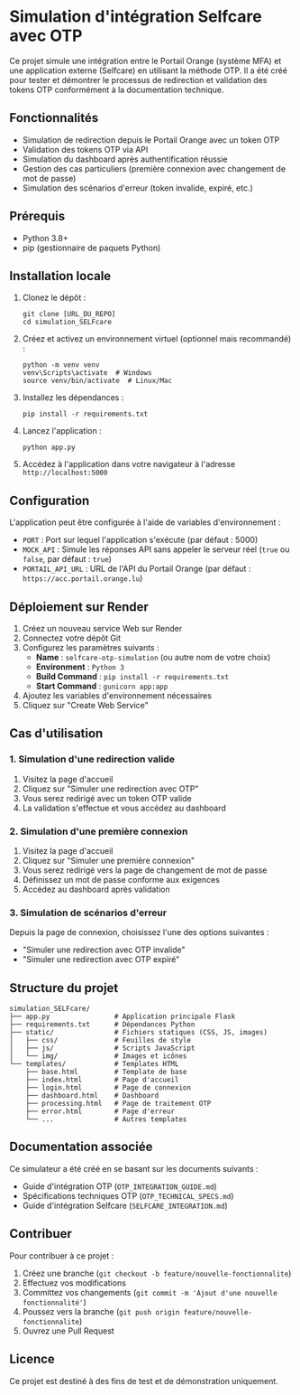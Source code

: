 # Simulation d'intégration Selfcare avec OTP

Ce projet simule une intégration entre le Portail Orange (système MFA) et une application externe (Selfcare) en utilisant la méthode OTP. Il a été créé pour tester et démontrer le processus de redirection et validation des tokens OTP conformément à la documentation technique.

## Fonctionnalités

- Simulation de redirection depuis le Portail Orange avec un token OTP
- Validation des tokens OTP via API
- Simulation du dashboard après authentification réussie
- Gestion des cas particuliers (première connexion avec changement de mot de passe)
- Simulation des scénarios d'erreur (token invalide, expiré, etc.)

## Prérequis

- Python 3.8+
- pip (gestionnaire de paquets Python)

## Installation locale

1. Clonez le dépôt :
   ```
   git clone [URL_DU_REPO]
   cd simulation_SELFcare
   ```

2. Créez et activez un environnement virtuel (optionnel mais recommandé) :
   ```
   python -m venv venv
   venv\Scripts\activate  # Windows
   source venv/bin/activate  # Linux/Mac
   ```

3. Installez les dépendances :
   ```
   pip install -r requirements.txt
   ```

4. Lancez l'application :
   ```
   python app.py
   ```

5. Accédez à l'application dans votre navigateur à l'adresse `http://localhost:5000`

## Configuration

L'application peut être configurée à l'aide de variables d'environnement :

- `PORT` : Port sur lequel l'application s'exécute (par défaut : 5000)
- `MOCK_API` : Simule les réponses API sans appeler le serveur réel (`true` ou `false`, par défaut : `true`)
- `PORTAIL_API_URL` : URL de l'API du Portail Orange (par défaut : `https://acc.portail.orange.lu`)

## Déploiement sur Render

1. Créez un nouveau service Web sur Render
2. Connectez votre dépôt Git
3. Configurez les paramètres suivants :
   - **Name** : `selfcare-otp-simulation` (ou autre nom de votre choix)
   - **Environment** : `Python 3`
   - **Build Command** : `pip install -r requirements.txt`
   - **Start Command** : `gunicorn app:app`
4. Ajoutez les variables d'environnement nécessaires
5. Cliquez sur "Create Web Service"

## Cas d'utilisation

### 1. Simulation d'une redirection valide

1. Visitez la page d'accueil
2. Cliquez sur "Simuler une redirection avec OTP"
3. Vous serez redirigé avec un token OTP valide
4. La validation s'effectue et vous accédez au dashboard

### 2. Simulation d'une première connexion

1. Visitez la page d'accueil
2. Cliquez sur "Simuler une première connexion"
3. Vous serez redirigé vers la page de changement de mot de passe
4. Définissez un mot de passe conforme aux exigences
5. Accédez au dashboard après validation

### 3. Simulation de scénarios d'erreur

Depuis la page de connexion, choisissez l'une des options suivantes :
- "Simuler une redirection avec OTP invalide"
- "Simuler une redirection avec OTP expiré"

## Structure du projet

```
simulation_SELFcare/
├── app.py                # Application principale Flask
├── requirements.txt      # Dépendances Python
├── static/               # Fichiers statiques (CSS, JS, images)
│   ├── css/              # Feuilles de style
│   ├── js/               # Scripts JavaScript
│   └── img/              # Images et icônes
└── templates/            # Templates HTML
    ├── base.html         # Template de base
    ├── index.html        # Page d'accueil
    ├── login.html        # Page de connexion
    ├── dashboard.html    # Dashboard
    ├── processing.html   # Page de traitement OTP
    ├── error.html        # Page d'erreur
    └── ...               # Autres templates
```

## Documentation associée

Ce simulateur a été créé en se basant sur les documents suivants :
- Guide d'intégration OTP (`OTP_INTEGRATION_GUIDE.md`)
- Spécifications techniques OTP (`OTP_TECHNICAL_SPECS.md`)
- Guide d'intégration Selfcare (`SELFCARE_INTEGRATION.md`)

## Contribuer

Pour contribuer à ce projet :
1. Créez une branche (`git checkout -b feature/nouvelle-fonctionnalite`)
2. Effectuez vos modifications
3. Committez vos changements (`git commit -m 'Ajout d'une nouvelle fonctionnalité'`)
4. Poussez vers la branche (`git push origin feature/nouvelle-fonctionnalite`)
5. Ouvrez une Pull Request

## Licence

Ce projet est destiné à des fins de test et de démonstration uniquement.

